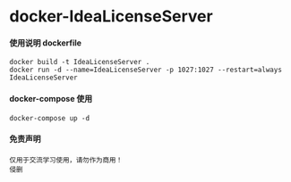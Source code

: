 # docker-IdeaLicenseServer

#### 使用说明 dockerfile
```
docker build -t IdeaLicenseServer .
docker run -d --name=IdeaLicenseServer -p 1027:1027 --restart=always IdeaLicenseServer
```

#### docker-compose 使用

```
docker-compose up -d

```

#### 免责声明

```
仅用于交流学习使用，请勿作为商用！
侵删

```